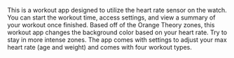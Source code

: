 This is a workout app designed to utilize the heart rate sensor on the watch. You can start the workout time, access settings, and view a summary of your workout once finished. Based off of the Orange Theory zones, this workout app changes the background color based on your heart rate. Try to stay in more intense zones. The app comes with settings to adjust your max heart rate (age and weight) and comes with four workout types. 



